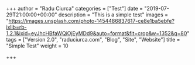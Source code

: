 +++
author = "Radu Ciurca"
categories = ["Test"]
date = "2019-07-29T21:00:00+00:00"
description = "This is a simple test"
images = "https://images.unsplash.com/photo-1454486837617-ce8e1ba5ebfe?ixlib=rb-1.2.1&ixid=eyJhcHBfaWQiOjEyMDd9&auto=format&fit=crop&w=1352&q=80"
tags = ["Version 2.0", "raduciurca.com", "Blog", "Site", "Website"]
title = "Simple Test"
weight = 10

+++
